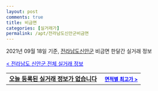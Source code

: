 ```yaml
---
layout: post
comments: true
title: 비금면
categories: [실거래가]
permalink: /apt/전라남도신안군비금면
---
```


2021년 09월 18일 기준, <a href="/apt/전라남도신안군">전라남도신안군</a> 비금면 한달간 실거래 정보

<a style="color: blue;" href="/apt/전라남도신안군">< 전라남도 신안군 전체 실거래 정보</a>
<!---- start ---->
<table>
  <tr>
    <td colspan="4" style="font-weight: bold;"><a href="/apt/전라남도신안군비금면{name_without_space}">오늘 등록된 실거래 정보가 없습니다</a> &nbsp;&nbsp;&nbsp; <a style="color: blue; font-size: smaller;" href="/apt/전라남도신안군비금면{name_without_space}">면적별 최고가 ></a></td>
  </tr>
    
</table>
<!---- end ---->
    